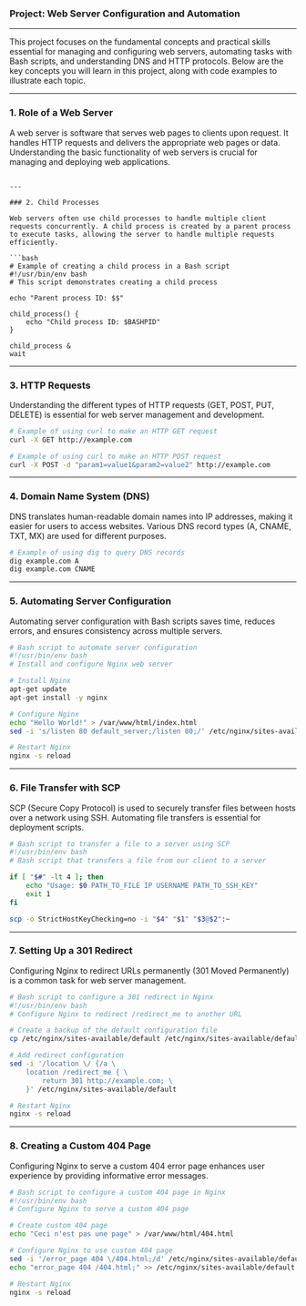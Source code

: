 ### Project: Web Server Configuration and Automation

---

This project focuses on the fundamental concepts and practical skills essential for managing and configuring web servers, automating tasks with Bash scripts, and understanding DNS and HTTP protocols. Below are the key concepts you will learn in this project, along with code examples to illustrate each topic.

---

### 1. Role of a Web Server

A web server is software that serves web pages to clients upon request. It handles HTTP requests and delivers the appropriate web pages or data. Understanding the basic functionality of web servers is crucial for managing and deploying web applications.

```

---

### 2. Child Processes

Web servers often use child processes to handle multiple client requests concurrently. A child process is created by a parent process to execute tasks, allowing the server to handle multiple requests efficiently.

```bash
# Example of creating a child process in a Bash script
#!/usr/bin/env bash
# This script demonstrates creating a child process

echo "Parent process ID: $$"

child_process() {
    echo "Child process ID: $BASHPID"
}

child_process &
wait

```

---

### 3. HTTP Requests

Understanding the different types of HTTP requests (GET, POST, PUT, DELETE) is essential for web server management and development.

```bash
# Example of using curl to make an HTTP GET request
curl -X GET http://example.com

# Example of using curl to make an HTTP POST request
curl -X POST -d "param1=value1&param2=value2" http://example.com

```

---

### 4. Domain Name System (DNS)

DNS translates human-readable domain names into IP addresses, making it easier for users to access websites. Various DNS record types (A, CNAME, TXT, MX) are used for different purposes.

```bash
# Example of using dig to query DNS records
dig example.com A
dig example.com CNAME

```

---

### 5. Automating Server Configuration

Automating server configuration with Bash scripts saves time, reduces errors, and ensures consistency across multiple servers.

```bash
# Bash script to automate server configuration
#!/usr/bin/env bash
# Install and configure Nginx web server

# Install Nginx
apt-get update
apt-get install -y nginx

# Configure Nginx
echo "Hello World!" > /var/www/html/index.html
sed -i 's/listen 80 default_server;/listen 80;/' /etc/nginx/sites-available/default

# Restart Nginx
nginx -s reload

```

---

### 6. File Transfer with SCP

SCP (Secure Copy Protocol) is used to securely transfer files between hosts over a network using SSH. Automating file transfers is essential for deployment scripts.

```bash
# Bash script to transfer a file to a server using SCP
#!/usr/bin/env bash
# Bash script that transfers a file from our client to a server

if [ "$#" -lt 4 ]; then
    echo "Usage: $0 PATH_TO_FILE IP USERNAME PATH_TO_SSH_KEY"
    exit 1
fi

scp -o StrictHostKeyChecking=no -i "$4" "$1" "$3@$2":~

```

---

### 7. Setting Up a 301 Redirect

Configuring Nginx to redirect URLs permanently (301 Moved Permanently) is a common task for web server management.

```bash
# Bash script to configure a 301 redirect in Nginx
#!/usr/bin/env bash
# Configure Nginx to redirect /redirect_me to another URL

# Create a backup of the default configuration file
cp /etc/nginx/sites-available/default /etc/nginx/sites-available/default.bak

# Add redirect configuration
sed -i '/location \/ {/a \
    location /redirect_me { \
        return 301 http://example.com; \
    }' /etc/nginx/sites-available/default

# Restart Nginx
nginx -s reload

```

---

### 8. Creating a Custom 404 Page

Configuring Nginx to serve a custom 404 error page enhances user experience by providing informative error messages.

```bash
# Bash script to configure a custom 404 page in Nginx
#!/usr/bin/env bash
# Configure Nginx to serve a custom 404 page

# Create custom 404 page
echo "Ceci n'est pas une page" > /var/www/html/404.html

# Configure Nginx to use custom 404 page
sed -i '/error_page 404 \/404.html;/d' /etc/nginx/sites-available/default
echo "error_page 404 /404.html;" >> /etc/nginx/sites-available/default

# Restart Nginx
nginx -s reload

```